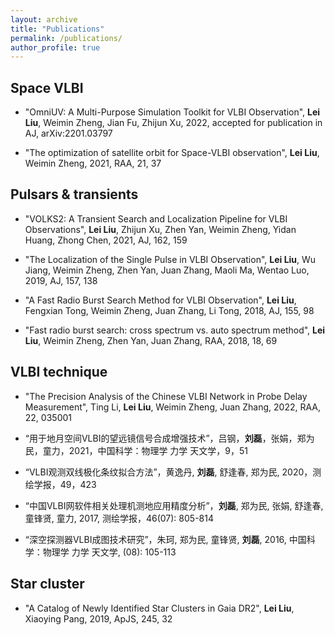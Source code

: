 ```yaml
---
layout: archive
title: "Publications"
permalink: /publications/
author_profile: true
---
```


## Space VLBI

-  "OmniUV: A Multi-Purpose Simulation Toolkit for VLBI Observation", **Lei Liu**, Weimin Zheng, Jian Fu, Zhijun Xu, 2022, accepted for publication in AJ, arXiv:2201.03797

- "The optimization of satellite orbit for Space-VLBI observation", **Lei Liu**, Weimin Zheng, 2021, RAA, 21, 37

## Pulsars & transients

- "VOLKS2: A Transient Search and Localization Pipeline for VLBI Observations", **Lei Liu**, Zhijun Xu, Zhen Yan, Weimin Zheng, Yidan Huang, Zhong Chen, 2021, AJ, 162, 159

- "The Localization of the Single Pulse in VLBI Observation", **Lei Liu**, Wu Jiang, Weimin Zheng, Zhen Yan, Juan Zhang, Maoli Ma, Wentao Luo, 2019, AJ, 157, 138

- "A Fast Radio Burst Search Method for VLBI Observation", **Lei Liu**, Fengxian Tong, Weimin Zheng, Juan Zhang, Li Tong, 2018, AJ, 155, 98

- "Fast radio burst search: cross spectrum vs. auto spectrum method", **Lei Liu**, Weimin Zheng, Zhen Yan, Juan Zhang, RAA, 2018, 18, 69

## VLBI technique

- "The Precision Analysis of the Chinese VLBI Network in Probe Delay Measurement", Ting Li, **Lei Liu**, Weimin Zheng, Juan Zhang, 2022, RAA, 22, 035001

- “用于地月空间VLBI的望远镜信号合成增强技术”，吕钢，**刘磊**，张娟，郑为民，童力，2021，中国科学：物理学 力学 天文学，9，51

- “VLBI观测双线极化条纹拟合方法”，黄逸丹, **刘磊**, 舒逢春, 郑为民, 2020，测绘学报，49，423

- “中国VLBI网软件相关处理机测地应用精度分析”，**刘磊**, 郑为民, 张娟, 舒逢春, 童锋贤, 童力, 2017, 测绘学报，46(07): 805-814

- “深空探测器VLBI成图技术研究”，朱珂, 郑为民, 童锋贤, **刘磊**, 2016, 中国科学：物理学 力学 天文学, (08): 105-113

## Star cluster
- "A Catalog of Newly Identified Star Clusters in Gaia DR2", **Lei Liu**, Xiaoying Pang, 2019, ApJS, 245, 32
